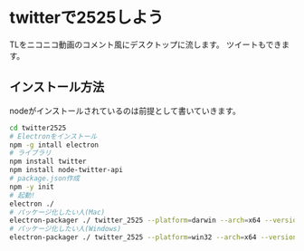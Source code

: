 # twitterで2525しよう
TLをニコニコ動画のコメント風にデスクトップに流します。
ツイートもできます。
## インストール方法

nodeがインストールされているのは前提として書いていきます。

```bash
cd twitter2525
# Electronをインストール
npm -g intall electron
# ライブラリ
npm install twitter
npm install node-twitter-api
# package.json作成
npm -y init
# 起動!
electron ./
# パッケージ化したい人(Mac)
electron-packager ./ twitter_2525 --platform=darwin --arch=x64 --version=1.6.2(electron -v の値)
# パッケージ化したい人(Windows)
electron-packager ./ twitter_2525 --platform=win32 --arch=x64 --version=1.6.2(electron -v の値)
```